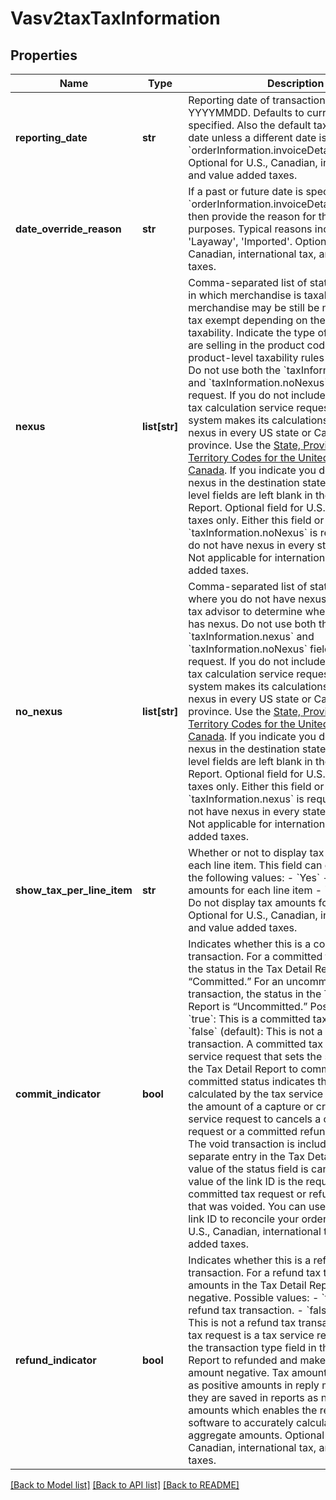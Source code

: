 # Vasv2taxTaxInformation

## Properties
Name | Type | Description | Notes
------------ | ------------- | ------------- | -------------
**reporting_date** | **str** | Reporting date of transaction. Format: YYYYMMDD. Defaults to current date if not specified. Also the default tax calculation date unless a different date is specified in &#x60;orderInformation.invoiceDetails.invoiceDate&#x60;.  Optional for U.S., Canadian, international tax, and value added taxes.  | [optional] 
**date_override_reason** | **str** | If a past or future date is specified in &#x60;orderInformation.invoiceDetails.invoiceDate&#x60;, then provide the reason for that for audit purposes. Typical reasons include: &#39;Return&#39;, &#39;Layaway&#39;, &#39;Imported&#39;.  Optional for U.S., Canadian, international tax, and value added taxes.  | [optional] 
**nexus** | **list[str]** | Comma-separated list of states or provinces in which merchandise is taxable. Note merchandise may be still be non-taxable or tax exempt depending on the product taxability. Indicate the type of product you are selling in the product code field for product-level taxability rules to be applied. Do not use both the &#x60;taxInformation.nexus&#x60; and &#x60;taxInformation.noNexus&#x60; fields in your request. If you do not include this field in a tax calculation service request, the tax system makes its calculations as if you have nexus in every US state or Canadian province. Use the [State, Province, and Territory Codes for the United States and Canada](https://developer.cybersource.com/library/documentation/sbc/quickref/states_and_provinces.pdf).  If you indicate you do not have nexus in the destination state, jurisdiction level fields are left blank in the Tax Detail Report.  Optional field for U.S. and Canadian taxes only. Either this field or &#x60;taxInformation.noNexus&#x60; is required if you do not have nexus in every state or province.  Not applicable for international and value added taxes.  | [optional] 
**no_nexus** | **list[str]** | Comma-separated list of states or provinces where you do not have nexus. Check with a tax advisor to determine where your business has nexus. Do not use both the &#x60;taxInformation.nexus&#x60; and &#x60;taxInformation.noNexus&#x60; fields in your request. If you do not include this field in a tax calculation service request, the tax system makes its calculations as if you have nexus in every US state or Canadian province. Use the [State, Province, and Territory Codes for the United States and Canada](https://developer.cybersource.com/library/documentation/sbc/quickref/states_and_provinces.pdf).  If you indicate you do not have nexus in the destination state, jurisdiction level fields are left blank in the Tax Detail Report.  Optional field for U.S. and Canadian taxes only. Either this field or &#x60;taxInformation.nexus&#x60; is required if you do not have nexus in every state or province.  Not applicable for international and value added taxes.  | [optional] 
**show_tax_per_line_item** | **str** | Whether or not to display tax amounts for each line item. This field can contain one of the following values: - &#x60;Yes&#x60; - Display tax amounts for each line item - &#x60;No&#x60; (default) - Do not display tax amounts for each line item  Optional for U.S., Canadian, international tax, and value added taxes.  | [optional] 
**commit_indicator** | **bool** | Indicates whether this is a committed tax transaction. For a committed tax transaction, the status in the Tax Detail Report is “Committed.” For an uncommitted tax transaction, the status in the Tax Detail Report is “Uncommitted.” Possible values: - &#x60;true&#x60;: This is a committed tax transaction. - &#x60;false&#x60; (default): This is not a committed tax transaction.  A committed tax request is a tax service request that sets the status field in the Tax Detail Report to committed. The committed status indicates that the amount calculated by the tax service is included in the amount of a capture or credit.  Use a void service request to cancels a committed tax request or a committed refund tax request. The void transaction is included as a separate entry in the Tax Detail Report. The value of the status field is cancelled. The value of the link ID is the request ID of the committed tax request or refund tax request that was voided. You can use the value of the link ID to reconcile your orders.  Optional for U.S., Canadian, international tax, and value added taxes.  | [optional] 
**refund_indicator** | **bool** | Indicates whether this is a refund tax transaction. For a refund tax transaction, amounts in the Tax Detail Report will be negative. Possible values: - &#x60;true&#x60;: This is a refund tax transaction. - &#x60;false&#x60; (default): This is not a refund tax transaction.  A refund tax request is a tax service request that sets the transaction type field in the Tax Detail Report to refunded and makes the reported amount negative. Tax amounts are returned as positive amounts in reply messages, but they are saved in reports as negative amounts which enables the reporting software to accurately calculate the aggregate amounts.  Optional for U.S., Canadian, international tax, and value added taxes.  | [optional] 

[[Back to Model list]](../README.md#documentation-for-models) [[Back to API list]](../README.md#documentation-for-api-endpoints) [[Back to README]](../README.md)



